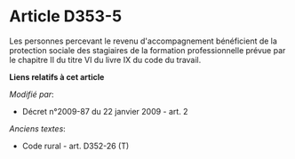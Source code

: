 # Article D353-5

Les personnes percevant le revenu d'accompagnement bénéficient de la protection sociale des stagiaires de la formation
professionnelle prévue par le chapitre II du titre VI du livre IX du code du travail.

**Liens relatifs à cet article**

_Modifié par_:

  - Décret n°2009-87 du 22 janvier 2009 - art. 2

_Anciens textes_:

  - Code rural - art. D352-26 (T)
